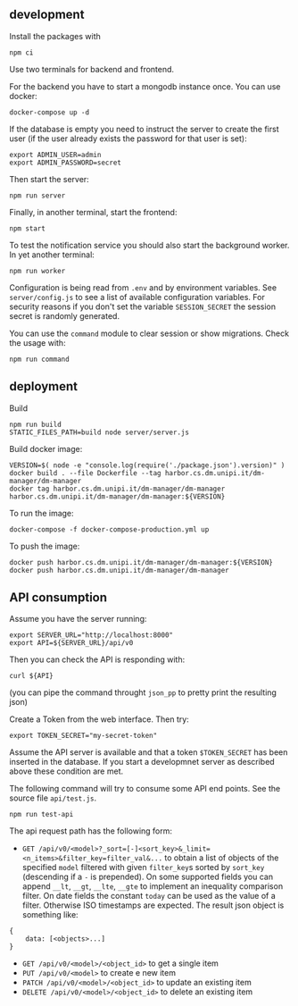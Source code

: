 ## development

Install the packages with 
 ```
 npm ci
 ```

Use two terminals for backend and frontend. 

For the backend you have to start a mongodb instance once. You can use 
docker:

```
docker-compose up -d
```

If the database is empty you need to instruct the server to create the first user (if the user already exists the password for that user is set):
```
export ADMIN_USER=admin
export ADMIN_PASSWORD=secret
```

Then start the server:
```
npm run server
```

Finally, in another terminal, start the frontend:
```
npm start
```

To test the notification service you should also start the background worker. In yet another terminal:
```
npm run worker
```

Configuration is being read from `.env` and by environment variables. See `server/config.js` to see a list of available configuration variables.
For security reasons if you don't set the variable `SESSION_SECRET` the session secret is randomly generated.

You can use the `command` module to clear session or show migrations. Check the usage with:
```
npm run command
```

## deployment

Build
```
npm run build
STATIC_FILES_PATH=build node server/server.js
```

Build docker image:
```
VERSION=$( node -e "console.log(require('./package.json').version)" )
docker build . --file Dockerfile --tag harbor.cs.dm.unipi.it/dm-manager/dm-manager
docker tag harbor.cs.dm.unipi.it/dm-manager/dm-manager harbor.cs.dm.unipi.it/dm-manager/dm-manager:${VERSION}
```
 
To run the image:
```
docker-compose -f docker-compose-production.yml up
```

To push the image:
```
docker push harbor.cs.dm.unipi.it/dm-manager/dm-manager:${VERSION}
docker push harbor.cs.dm.unipi.it/dm-manager/dm-manager
```

## API consumption

Assume you have the server running:
```
export SERVER_URL="http://localhost:8000"
export API=${SERVER_URL}/api/v0
```

Then you can check the API is responding with:
```
curl ${API}
```
(you can pipe the command throught `json_pp` to pretty print the resulting json)

Create a Token from the web interface. Then try:
```
export TOKEN_SECRET="my-secret-token"

```

Assume the API server is available
and that a token `$TOKEN_SECRET` has been inserted in the database.
If you start a developmnet server as described above these condition 
are met. 

The following command will try to consume some API end points. 
See the source file `api/test.js`. 

```
npm run test-api
```

The api request path has the following form:
* `GET /api/v0/<model>?_sort=[-]<sort_key>&_limit=<n_items>&filter_key=filter_val&...` to obtain a list of objects of the specified `model` filtered with given `filter_key`s sorted by `sort_key` (descending if a `-` is prepended). 
On some supported fields you can append `__lt`, `__gt`, `__lte`, `__gte` to implement an inequality comparison filter. 
On date fields the constant `today` can be used as the value of a filter. 
Otherwise ISO timestamps are expected.
The result json object is something like:
```
{
    data: [<objects>...]
}
```
* `GET /api/v0/<model>/<object_id>` to get a single item
* `PUT /api/v0/<model>` to create e new item
* `PATCH /api/v0/<model>/<object_id>` to update
an existing item
* `DELETE /api/v0/<model>/<object_id>` to delete an existing item
